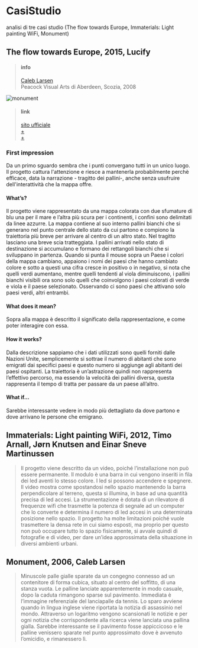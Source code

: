 # CasiStudio
analisi di tre casi studio (The flow towards Europe, Immaterials: Light painting WiFi, Monument)


## The flow towards Europe, 2015, Lucify


> #### info 
>[Caleb Larsen](http://caleblarsen.com/)<br>
>Peacock Visual Arts di Aberdeen, Scozia, 2008<br>

![monument](http://i1.wp.com/caleblarsen.com/wordpress/wp-content/uploads/2013/01/CalebLarsen_02.jpg)

> #### link <br>
> [sito ufficiale](http://caleblarsen.com/monument/) <br>
>[+](https://instintopoetico.wordpress.com/2016/05/22/monument-caleb-larsen/)<br>
>[+](http://www.siusoon.net/dat/2008/10/08/inspiring-work-monument-if-it-bleeds-it-leads-2006-by-caleb-larsen/)<br>


### First impression
Da un primo sguardo sembra che i punti convergano tutti in un unico luogo. Il progetto cattura l'attenzione e riesce a mantenerla probabilmente perchè efficace, data la narrazione - tragitto dei pallini-, anche senza usufruire dell'interattività che la mappa offre.


#### What’s?
Il progetto viene rappresentato da una mappa colorata con due sfumature di blu una per il mare e l’altra più scura per i continenti, i confini sono delimitati da linee azzurre. La mappa contiene al suo interno pallini bianchi che si generano nel punto centrale dello stato da cui partono e compiono la traiettoria più breve per arrivare al centro di un altro stato. Nel tragitto lasciano una breve scia tratteggiata. I pallini arrivati nello stato di destinazione si accumulano e formano dei rettangoli bianchi che si sviluppano in partenza. Quando si punta il mouse sopra un Paese i colori della mappa cambiano, appaiono i nomi dei paesi che hanno cambiato colore e sotto a questi una cifra cresce in positivo o in negativo, si nota che quelli verdi aumentano, mentre quelli tendenti al viola diminuiscono, i pallini bianchi visibili ora sono solo quelli che coinvolgono i paesi colorati di verde e viola e il paese selezionato. Osservando ci sono paesi che attivano solo paesi verdi, altri entrambi. 

#### What does it mean?
Sopra alla mappa è descritto il significato della rappresentazione, e come poter interagire con essa. 

#### How it  works?
Dalla descrizione sappiamo che i dati utilizzati sono quelli forniti dalle Nazioni Unite, semplicemente si sottrae il numero di abitanti che sono emigrati dai specifici paesi e questo numero si aggiunge agli abitanti dei paesi ospitanti. La traiettoria è un’astrazione quindi non rappresenta l’effettivo percorso, ma essendo la velocità dei pallini diversa, questa rappresenta il tempo di tratta per passare da un paese all’altro. 

#### What if...
Sarebbe interessante vedere in modo più dettagliato da dove partono e dove arrivano le persone che emigrano.


## Immaterials: Light painting WiFi, 2012, Timo Arnall, Jørn Knutsen and Einar Sneve Martinussen

> Il progetto viene descritto da un video, poiché l’installazione non può essere permanente. Il modulo è una barra in cui vengono inseriti in fila dei led aventi lo stesso colore. I led si possono accendere e spegnere. Il video mostra come spostandosi nello spazio mantenendo la barra perpendicolare al terreno, questa si illumina, in base ad una quantità precisa di led accesi. La strumentazione è dotata di un rilevatore di frequenze wifi che trasmette la potenza di segnale ad un computer che lo converte e determina il numero di led accesi in una determinata posizione nello spazio. Il progetto ha molte limitazioni poiché vuole trasmettere la densa rete in cui siamo esposti, ma proprio per questo non può occupare tutto lo spazio fisicamente, si avvale quindi di fotografie e di video, per dare un’idea approssimata della situazione in diversi ambienti urbani.


## Monument, 2006, Caleb Larsen

> Minuscole palle gialle sparate da un congegno connesso ad un contenitore di forma cubica, situato al centro del soffitto, di una stanza vuota. Le palline lanciate apparentemente in modo casuale, dopo la caduta rimangono sparse sul pavimento. Immediata è l’immagine referenziale del lanciapalle da tennis. Lo sparo avviene quando in lingua inglese viene riportata la notizia di assassinio nel mondo. Attraverso un logaritmo vengono scansionati le notizie e per ogni notizia che corrispondente alla ricerca viene lanciata una pallina gialla. Sarebbe interessante se il pavimento fosse appiccicoso e le palline venissero sparate nel punto approssimato dove è avvenuto l’omicidio, e rimanessero lì.
